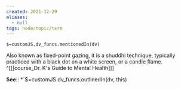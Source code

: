 ```yaml
---
created: 2021-12-29 
aliases:
  - null
tags: node/topic/term
---
```

`$=customJS.dv_funcs.mentionedIn(dv)`

Also known as fixed-point gazing, it is a shuddhi technique, typically practiced with a black dot on a white screen, or a candle flame.
 ^[[[course_Dr. K's Guide to Mental Health]]]

**See**::
*`$=customJS.dv_funcs.outlinedIn(dv, this)